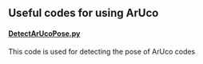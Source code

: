 ## Useful codes for using ArUco

#### [DetectArUcoPose.py](https://github.com/ValenQiu/Computer-Vision/blob/main/ArUco/DeteceArUcoPose.py)
  This code is used for detecting the pose of ArUco codes
